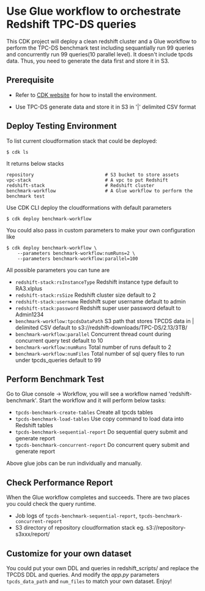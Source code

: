 
# Use Glue workflow to orchestrate Redshift TPC-DS queries

This CDK project will deploy a clean redshift cluster and a Glue workflow to perform the TPC-DS benchmark test including sequantially run 99 queries and concurrently run 99 queries(10 parallel level). It doesn't include tpcds data. Thus, you need to generate the data first and store it in S3. 


## Prerequisite

* Refer to [CDK website](https://aws.amazon.com/cn/cdk/) for how to install the environment.

* Use TPC-DS generate data and store it in S3 in '|' delimited CSV format

## Deploy Testing Environment

To list current cloudformation stack that could be deployed:

```
$ cdk ls
```

It returns below stacks
```
repository                          # S3 bucket to store assets
vpc-stack                           # A vpc to put Redshift
redshift-stack                      # Redshift cluster
benchmark-workflow                  # A Glue workflow to perform the benchmark test
```

Use CDK CLI deploy the cloudformations with default parameters
```
$ cdk deploy benchmark-workflow
```

You could also pass in custom parameters to make your own configuration like

```
$ cdk deploy benchmark-workflow \
    --parameters benchmark-workflow:numRuns=2 \
    --parameters benchmark-workflow:parallel=100
```
All possible parameters you can tune are

* `redshift-stack:rsInstanceType`       Redshift instance type default to RA3.xlplus
* `redshift-stack:rsSize`               Redshift cluster size default to 2
* `redshift-stack:username`             Redshift super username default to admin
* `redshift-stack:password`             Redshift super user password default to Admin1234
* `benchmark-workflow:tpcdsDataPath`    S3 path that stores TPCDS data in | delimited CSV default to s3://redshift-downloads/TPC-DS/2.13/3TB/
* `benchmark-workflow:parallel`         Concurrent thread count during concurrent query test default to 10
* `benchmark-workflow:numRuns`          Total number of runs default to 2
* `benchmark-workflow:numFiles`         Total number of sql query files to run under tpcds_queries default to 99

## Perform Benchmark Test

Go to Glue console -> Workflow, you will see a workflow named 'redshift-benchmark'. Start the workflow and it will perform below tasks:

 * `tpcds-benchmark-create-tables`          Create all tpcds tables
 * `tpcds-benchmark-load-tables`            Use copy command to load data into Redshift tables
 * `tpcds-benchmark-sequential-report`      Do sequential query submit and generate report
 * `tpcds-benchmark-concurrent-report`      Do concurrent query submit and generate report

Above glue jobs can be run individually and manually.

## Check Performance Report

When the Glue workflow completes and succeeds. There are two places you could check the query runtime.

* Job logs of  `tpcds-benchmark-sequential-report`, `tpcds-benchmark-concurrent-report`
* S3 directory of repository cloudformation stack eg. s3://repository-s3xxx/report/

## Customize for your own dataset
You could put your own DDL and queries in redshift_scripts/ and replace the TPCDS DDL and queries. And modify the *app.py* parameters `tpcds_data_path` and `num_files` to match your own dataset.
Enjoy!
